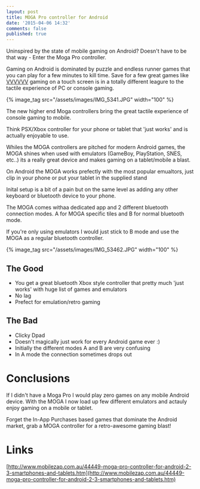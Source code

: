 ```yaml
---
layout: post
title: MOGA Pro controller for Android
date: '2015-04-06 14:32'
comments: false
published: true
---
```


Uninspired by the state of mobile gaming on Android? Doesn't have to be that way - Enter the Moga Pro controller.

Gaming on Android is dominated by puzzle and endless runner games that you can play for a few minutes to kill time. Save for a few great games like [VVVVVV](https://play.google.com/store/apps/details?id=air.com.distractionware.vvvvvvmobile&hl=en) gaming on a touch screen is in a totally different leagure to the tactile experience of PC or console gaming.

<!--more-->

{% image_tag src="/assets/images/IMG_5341.JPG" width="100" %}

The new higher end Moga controllers bring the great tactile experience of console gaming to mobile.

Think PSX/Xbox controller for your phone or tablet that 'just works' and is actually enjoyable to use.

Whiles the MOGA controllers are pitched for modern Android games, the MOGA shines when used with emulators (GameBoy, PlayStation, SNES, etc..) its a really great device and makes gaming on a tablet/mobile a blast.

On Android the MOGA works prefectly with the most popular emualtors, just clip in your phone or put your tablet in the supplied stand

Inital setup is a bit of a pain but on the same level as adding any other keyboard or bluetooth device to your phone.

The MOGA comes withaa dedicated app and 2 different bluetooth connection modes. A for  MOGA specific tiles and B for normal bluetooth mode. 

If you're only using emulators I would just stick to B mode and use the MOGA as a regular bluetooth controller.

{% image_tag src="/assets/images/IMG_53462.JPG" width="100" %}

## The Good

* You get a great bluetooth Xbox style controller that pretty much 'just works' with huge list of games and emulators 
* No lag
* Prefect for emulation/retro gaming

## The Bad

* Clicky Dpad
* Doesn't magically just work for every Android game ever :)
* Initially the different modes A and B are very confusing
* In A mode the connection sometimes drops out


Conclusions
===

If I didn't have a Moga Pro I would play zero games on any mobile Android device. With the MOGA I now load up few different emulators and actauly enjoy gaming on a mobile or tablet.

Forget the In-App Purchases based games that dominate the Android market, grab a MOGA controller for a retro-awesome gaming blast!

Links
===

[http://www.mobilezap.com.au/44449-moga-pro-controller-for-android-2-3-smartphones-and-tablets.htm](http://www.mobilezap.com.au/44449-moga-pro-controller-for-android-2-3-smartphones-and-tablets.htm)
